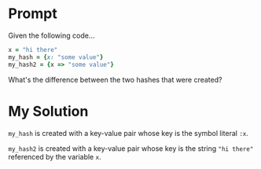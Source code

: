 # Prompt

Given the following code...

```ruby
x = "hi there"
my_hash = {x: "some value"}
my_hash2 = {x => "some value"}
```

What's the difference between the two hashes that were created?

# My Solution

`my_hash` is created with a key-value pair whose key is the symbol literal `:x`.

`my_hash2` is created with a key-value pair whose key is the string `"hi there"` referenced by the variable `x`.
